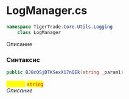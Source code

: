 
# LogManager.cs
```csharp
namespace TigerTrade.Core.Utils.Logging  
    class LogManager
```

Описание

### Синтаксис
```csharp
public BJ8cOSjDTKSexX17nQEk(string _param1)
```

<mark style="color:yellow;">**`_param1`**</mark> <mark style="color:red;">`string`</mark>  
 *Описание*  
  

                    
                    
